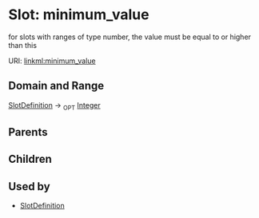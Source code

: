 
# Slot: minimum_value


for slots with ranges of type number, the value must be equal to or higher than this

URI: [linkml:minimum_value](https://w3id.org/linkml/minimum_value)


## Domain and Range

[SlotDefinition](SlotDefinition.md) ->  <sub>OPT</sub>
 [Integer](types/Integer.md)

## Parents


## Children


## Used by

 * [SlotDefinition](SlotDefinition.md)
